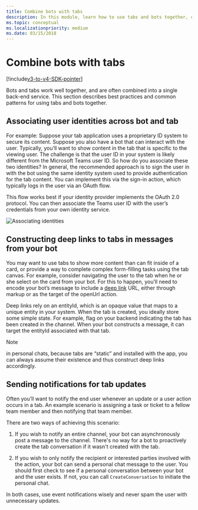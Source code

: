 ```yaml
---
title: Combine bots with tabs
description: In this module, learn how to use tabs and bots together, constructing deep links to tabs in messages from your bot and more
ms.topic: conceptual
ms.localizationpriority: medium
ms.date: 03/15/2018
---
```

# Combine bots with tabs

[!include[v3-to-v4-SDK-pointer](~/includes/v3-to-v4-pointer-bots.md)]

Bots and tabs work well together, and are often combined into a single back-end service. This section describes best practices and common patterns for using tabs and bots together.

## Associating user identities across bot and tab

For example:
Suppose your tab application uses a proprietary ID system to secure its content. Suppose you also have a bot that can interact with the user. Typically, you’ll want to show content in the tab that is specific to the viewing user. The challenge is that the user ID in your system is likely different from the Microsoft Teams user ID. So how do you associate these two identities?
In general, the recommended approach is to sign the user in with the bot using the same identity system used to provide authentication for the tab content. You can implement this via the sign-in action, which typically logs in the user via an OAuth flow.

This flow works best if your identity provider implements the OAuth 2.0 protocol. You can then associate the Teams user ID with the user’s credentials from your own identity service.

   ![Associating identities](~/assets/images/bots/associating_contexts.png)

## Constructing deep links to tabs in messages from your bot

You may want to use tabs to show more content than can fit inside of a card, or provide a way to complete complex form-filling tasks using the tab canvas. For example, consider navigating the user to the tab when he or she select on the card from your bot. For this to happen, you’ll need to encode your bot’s message to include a [deep link](~/concepts/build-and-test/deep-links.md) URL, either through markup or as the target of the openUrl action.

Deep links rely on an entityId, which is an opaque value that maps to a unique entity in your system. When the tab is created, you ideally store some simple state. For example, flag on your backend indicating the tab has been created in the channel. When your bot constructs a message, it can target the entityId associated with that tab.

> [!NOTE]
> in personal chats, because tabs are “static” and installed with the app, you can always assume their existence and thus construct deep links accordingly.

## Sending notifications for tab updates

Often you’ll want to notify the end user whenever an update or a user action occurs in a tab. An example scenario is assigning a task or ticket to a fellow team member and then notifying that team member.

There are two ways of achieving this scenario:

1. If you wish to notify an entire channel, your bot can asynchronously post a message to the channel. There's no way for a bot to proactively create the tab conversation if it wasn't created with the tab.

2. If you wish to only notify the recipient or interested parties involved with the action, your bot can send a personal chat message to the user. You should first check to see if a personal conversation between your bot and the user exists. If not, you can call `CreateConversation` to initiate the personal chat.

In both cases, use event notifications wisely and never spam the user with unnecessary updates.

